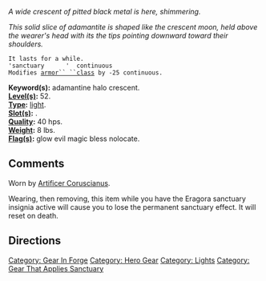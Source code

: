 *A wide crescent of pitted black metal is here, shimmering.*

*This solid slice of adamantite is shaped like the crescent moon, held
above the wearer's head with its the tips pointing downward toward their
shoulders.*

`It lasts for a while.`  
`'sanctuary      '  continuous`  
`Modifies `[`armor`` ``class`](Armor_Class "wikilink")` by -25 continuous.`

**Keyword(s):** adamantine halo crescent.  
**[Level(s)](Object_Level "wikilink"):** 52.  
**[Type](:Category:_Object_Types "wikilink"):**
[light](:Category:_Lights "wikilink").  
**[Slot(s)](Object_Slots "wikilink"):** <used as light>.  
**[Quality](Object_Quality "wikilink"):** 40 hps.  
**[Weight](Object_Weight "wikilink"):** 8 lbs.  
**[Flag(s)](:Category:_Object_Flags "wikilink"):** glow evil magic bless
nolocate.  

## Comments

Worn by [Artificer Coruscianus](Artificer_Coruscianus "wikilink").

Wearing, then removing, this item while you have the Eragora sanctuary
insignia active will cause you to lose the permanent sanctuary effect.
It will reset on death.

## Directions

[Category: Gear In Forge](Category:_Gear_In_Forge "wikilink") [Category:
Hero Gear](Category:_Hero_Gear "wikilink") [Category:
Lights](Category:_Lights "wikilink") [Category: Gear That Applies
Sanctuary](Category:_Gear_That_Applies_Sanctuary "wikilink")
